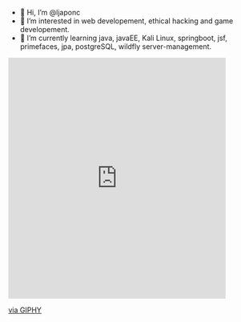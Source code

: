 - 👋 Hi, I’m @ljaponc
- 👀 I’m interested in web developement, ethical hacking and game developement.
- 🌱 I’m currently learning java, javaEE, Kali Linux, springboot, jsf, primefaces, jpa, postgreSQL, wildfly server-management. 


<!---
ljaponc/ljaponc is a ✨ special ✨ repository because its `README.md` (this file) appears on your GitHub profile.
You can click the Preview link to take a look at your changes.
--->

<iframe src="https://giphy.com/embed/acYM57VCaW6pa" width="434" height="480" frameBorder="0" class="giphy-embed" allowFullScreen></iframe><p><a href="https://giphy.com/gifs/animation-title-tintin-acYM57VCaW6pa">via GIPHY</a></p>
